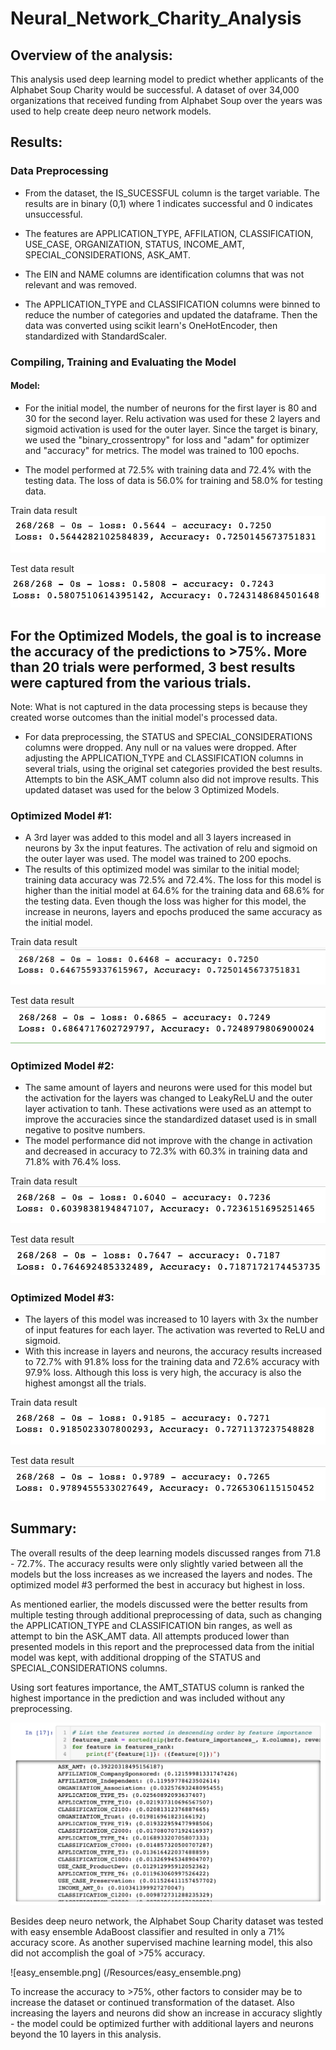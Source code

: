 # Neural_Network_Charity_Analysis

## Overview of the analysis: 
This analysis used deep learning model to predict whether applicants of the Alphabet Soup Charity would be successful.  A dataset of over 34,000 organizations that received funding from  Alphabet Soup over the years was used to help create deep neuro network models.

## Results: 

### Data Preprocessing
* From the dataset, the IS_SUCESSFUL column is the target variable.  The results are in binary (0,1) where 1 indicates successful and 0 indicates unsuccessful.

* The features are APPLICATION_TYPE, AFFILATION, CLASSIFICATION, USE_CASE, ORGANIZATION, STATUS, INCOME_AMT, SPECIAL_CONSIDERATIONS, ASK_AMT.

* The EIN and NAME columns are identification columns that was not relevant and was removed.

* The APPLICATION_TYPE and CLASSIFICATION columns were binned to reduce the number of categories and updated the dataframe.  Then the data was converted using scikit learn's OneHotEncoder, then standardized with StandardScaler.

### Compiling, Training and Evaluating the Model
#### Model:

* For the initial model, the number of neurons for the first layer is 80 and 30 for the second layer.  Relu activation was used for these 2 layers and sigmoid activation is used for the outer layer.  Since the target is binary, we used the "binary_crossentropy" for loss and "adam" for optimizer and "accuracy" for metrics.  The model was trained to 100 epochs.

* The model performed at 72.5% with training data and 72.4% with the testing data.  The loss of data is 56.0% for training and 58.0% for testing data.

Train data result
![nn_train.png](/Resources/nn_train.png)

Test data result
![nn_test.png](/Resources/nn_test.png)

## For the Optimized Models, the goal is to increase the accuracy of the predictions to >75%.  More than 20 trials were performed, 3 best results were captured from the various trials.

Note: What is not captured in the data processing steps is because they created worse outcomes than the initial model's processed data.

* For data preprocessing, the STATUS and SPECIAL_CONSIDERATIONS columns were dropped.  Any null or na values were dropped.  After adjusting the APPLICATION_TYPE and CLASSIFICATION columns in several trials, using the original set categories provided the best results.  Attempts to bin the ASK_AMT column also did not improve results.  This updated dataset was used for the below 3 Optimized Models.

### Optimized Model #1:
* A 3rd layer was added to this model and all 3 layers increased in neurons by 3x the input features.  The activation of relu and sigmoid on the outer layer was used.  The model was trained to 200 epochs.
* The results of this optimized model was similar to the initial model; training data accuracy was 72.5% and 72.4%. The loss for this model is higher than the initial model at 64.6% for the training data and 68.6% for the testing data.  Even though the loss was higher for this model, the increase in neurons, layers and epochs produced the same accuracy as the initial model.  

Train data result
![nnopt1_train.png](/Resources/nnopt1_train.png)

Test data result
![nnopt1_test.png](/Resources/nnopt1_test.png)

### Optimized Model #2:
* The same amount of layers and neurons were used for this model but the activation for the layers was changed to LeakyReLU and the outer layer activation to tanh. These activations were used as an attempt to improve the accuracies since the standardized dataset used is in small negative to positve numbers.
* The model performance did not improve with the change in activation and decreased in accuracy to 72.3% with 60.3% in training data and 71.8% with 76.4% loss.

Train data result
![nnopt2_train.png](/Resources/nnopt2_train.png)

Test data result
![nnopt2_test.png](/Resources/nnopt2_test.png)

### Optimized Model #3:
* The layers of this model was increased to 10 layers with 3x the number of input features for each layer.  The activation was reverted to ReLU and sigmoid.
* With this increase in layers and neurons, the accuracy results increased to 72.7% with 91.8% loss for the training data and 72.6% accuracy with 97.9% loss.  Although this loss is very high, the accuracy is also the highest amongst all the trials.

Train data result
![nnopy3_train.png](/Resources/nnopt3_train.png)

Test data result
![nnopt3_test.png](/Resources/nnopt3_test.png)


## Summary: 

The overall results of the deep learning models discussed ranges from 71.8 - 72.7%. The accuracy results were only slightly varied between all the models but the loss increases as we increased the layers and nodes.  The optimized model #3 performed the best in accuracy but highest in loss.  

As mentioned earlier, the models discussed were the better results from multiple testing through additional preprocessing of data, such as changing the APPLICATION_TYPE and CLASSIFICATION bin ranges, as well as attempt to bin the ASK_AMT data.  All attempts produced lower than presented models in this report and the preprocessed data from the initial model was kept, with additional dropping of the STATUS and SPECIAL_CONSIDERATIONS columns.

Using sort features importance, the AMT_STATUS column is ranked the highest importance in the prediction and was included without any preprocessing.

![feature_rank.png](/Resources/feature_rank.png)

Besides deep neuro network, the Alphabet Soup Charity dataset was tested with easy ensemble AdaBoost classifier and resulted in only a 71% accuracy score.  As another supervised machine learning model, this also did not accomplish the goal of >75% accuracy.

![easy_ensemble.png] (/Resources/easy_ensemble.png)

To increase the accuracy to >75%, other factors to consider may be to increase the dataset or continued transformation of the dataset.  Also increasing the layers and neurons did show an increase in accuracy slightly - the model could be optimized further with additional layers and neurons beyond the 10 layers in this analysis.

